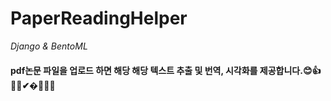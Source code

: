 # PaperReadingHelper
 *Django & BentoML*
 
 #### pdf논문 파일을 업로드 하면 해당 해당 텍스트 추출 및 번역, 시각화를 제공합니다.😊👍🤦‍♀️✔�📜📄📑
